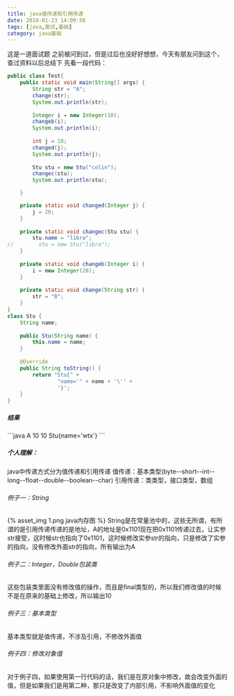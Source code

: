 ```yaml
---
title: java值传递和引用传递
date: 2018-01-23 14:09:58
tags: [java,面试,基础]
category: java基础
---
```

这是一道面试题
之前被问到过，但是过后也没好好想想，今天有朋友问到这个，查过资料以后总结下
先看一段代码：
<!-- more -->
```java
public class Test{
    public static void main(String[] args) {
        String str = "A";  
        change(str);
        System.out.println(str);
        
        Integer i = new Integer(10);
        changeb(i);
        System.out.println(i);
        
        int j = 10;
        changed(j);
        System.out.println(j);
        
        Stu stu = new Stu("colin");
        changec(stu);
        System.out.println(stu);

    }

    private static void changed(Integer j) {
        j = 20;
    }
    
    private static void changec(Stu stu) {
        stu.name = "libra";
//        stu = new Stu("libra");
    }
    
    private static void changeb(Integer i) {
        i = new Integer(20);
    }
    
    private static void change(String str) {
        str = "B";
    }
}
class Stu {
    String name;
    
    public Stu(String name) {
        this.name = name;
    }
    
    @Override
    public String toString() {
        return "Stu{" +
                "name='" + name + '\'' +
                '}';
    }
}
```
<h5>结果</h5>
```java
A
10
10
Stu{name='wtx'}
```
<h5>个人理解：</h5>
java中传递方式分为值传递和引用传递
值传递：基本类型(byte--short--int--long--float--double--boolean--char)
引用传递：类类型，接口类型，数组
<h6>例子一：String</h6>
{% asset_img 1.png java内存图 %}
String是在常量池中的，这些无所谓，有所谓的是引用传递传递的是地址，A的地址是0x1101现在把0x1101传递过去，让实参str接受，这时候str也指向了0x1101，这时候修改实参str的指向，只是修改了实参的指向，没有修改外面str的指向，所有输出为A
<h6>例子二：Integer，Double包装类</h6>
这些包装类里面没有修改值的操作，而且是final类型的，所以我们修改值的时候不是在原来的基础上修改，所以输出10
<h6>例子三：基本类型</h6>
基本类型就是值传递，不涉及引用，不修改外面值
<h6>例子四：修改对象值</h6>
对于例子四，如果使用第一行代码的话，我们是在原对象中修改，故会改变外面的值，但是如果我们是用第二种，那只是改变了内部引用，不影响外面值的变化


